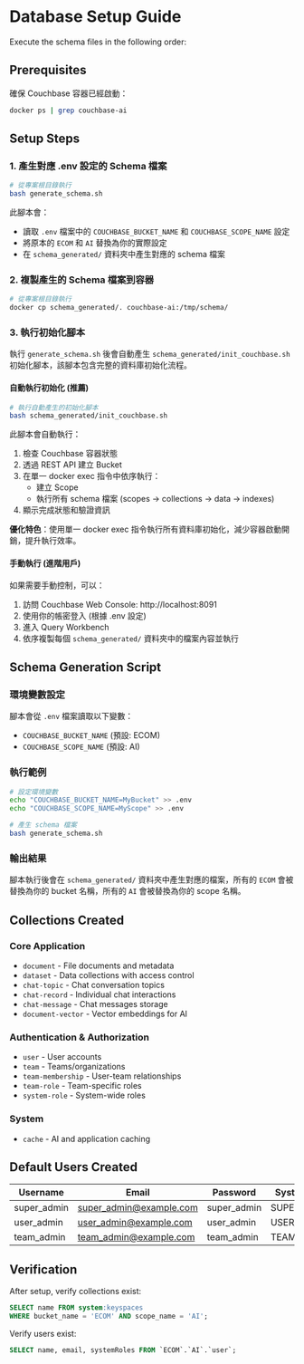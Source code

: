 # Database Setup Guide

Execute the schema files in the following order:

## Prerequisites
確保 Couchbase 容器已經啟動：
```bash
docker ps | grep couchbase-ai
```

## Setup Steps

### 1. 產生對應 .env 設定的 Schema 檔案
```bash
# 從專案根目錄執行
bash generate_schema.sh
```

此腳本會：
- 讀取 `.env` 檔案中的 `COUCHBASE_BUCKET_NAME` 和 `COUCHBASE_SCOPE_NAME` 設定
- 將原本的 `ECOM` 和 `AI` 替換為你的實際設定
- 在 `schema_generated/` 資料夾中產生對應的 schema 檔案

### 2. 複製產生的 Schema 檔案到容器
```bash
# 從專案根目錄執行
docker cp schema_generated/. couchbase-ai:/tmp/schema/
```

### 3. 執行初始化腳本

執行 `generate_schema.sh` 後會自動產生 `schema_generated/init_couchbase.sh` 初始化腳本，該腳本包含完整的資料庫初始化流程。

#### 自動執行初始化 (推薦)
```bash
# 執行自動產生的初始化腳本
bash schema_generated/init_couchbase.sh
```

此腳本會自動執行：
1. 檢查 Couchbase 容器狀態
2. 透過 REST API 建立 Bucket
3. 在單一 docker exec 指令中依序執行：
   - 建立 Scope
   - 執行所有 schema 檔案 (scopes → collections → data → indexes)
4. 顯示完成狀態和驗證資訊

**優化特色**：使用單一 docker exec 指令執行所有資料庫初始化，減少容器啟動開銷，提升執行效率。

#### 手動執行 (進階用戶)
如果需要手動控制，可以：
1. 訪問 Couchbase Web Console: http://localhost:8091
2. 使用你的帳密登入 (根據 .env 設定)
3. 進入 Query Workbench
4. 依序複製每個 `schema_generated/` 資料夾中的檔案內容並執行

## Schema Generation Script

### 環境變數設定
腳本會從 `.env` 檔案讀取以下變數：
- `COUCHBASE_BUCKET_NAME` (預設: ECOM)
- `COUCHBASE_SCOPE_NAME` (預設: AI)

### 執行範例
```bash
# 設定環境變數
echo "COUCHBASE_BUCKET_NAME=MyBucket" >> .env
echo "COUCHBASE_SCOPE_NAME=MyScope" >> .env

# 產生 schema 檔案
bash generate_schema.sh
```

### 輸出結果
腳本執行後會在 `schema_generated/` 資料夾中產生對應的檔案，所有的 `ECOM` 會被替換為你的 bucket 名稱，所有的 `AI` 會被替換為你的 scope 名稱。

## Collections Created

### Core Application
- `document` - File documents and metadata
- `dataset` - Data collections with access control
- `chat-topic` - Chat conversation topics
- `chat-record` - Individual chat interactions
- `chat-message` - Chat messages storage
- `document-vector` - Vector embeddings for AI

### Authentication & Authorization
- `user` - User accounts
- `team` - Teams/organizations
- `team-membership` - User-team relationships
- `team-role` - Team-specific roles
- `system-role` - System-wide roles

### System
- `cache` - AI and application caching

## Default Users Created

| Username | Email | Password | System Role |
|----------|-------|----------|-------------|
| super_admin | super_admin@example.com | super_admin | SUPER_ADMIN |
| user_admin | user_admin@example.com | user_admin | USER_ADMIN |
| team_admin | team_admin@example.com | team_admin | TEAM_ADMIN |

## Verification

After setup, verify collections exist:
```sql
SELECT name FROM system:keyspaces 
WHERE bucket_name = 'ECOM' AND scope_name = 'AI';
```

Verify users exist:
```sql
SELECT name, email, systemRoles FROM `ECOM`.`AI`.`user`;
```